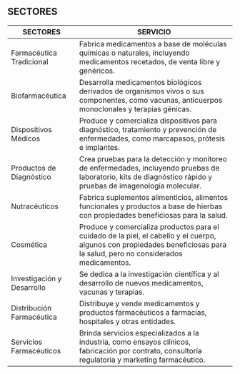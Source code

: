 ## SECTORES
| SECTORES | SERVICIO |
| ------ | ------ |
| Farmacéutica Tradicional | Fabrica medicamentos a base de moléculas químicas o naturales, incluyendo medicamentos recetados, de venta libre y genéricos. |
| Biofarmacéutica | Desarrolla medicamentos biológicos derivados de organismos vivos o sus componentes, como vacunas, anticuerpos monoclonales y terapias génicas. |
|  Dispositivos Médicos | Produce y comercializa dispositivos para diagnóstico, tratamiento y prevención de enfermedades, como marcapasos, prótesis e implantes. |
| Productos de Diagnóstico | Crea pruebas para la detección y monitoreo de enfermedades, incluyendo pruebas de laboratorio, kits de diagnóstico rápido y pruebas de imagenología molecular. |
| Nutracéuticos | Fabrica suplementos alimenticios, alimentos funcionales y productos a base de hierbas con propiedades beneficiosas para la salud. |
| Cosmética | Produce y comercializa productos para el cuidado de la piel, el cabello y el cuerpo, algunos con propiedades beneficiosas para la salud, pero no considerados medicamentos. |
| Investigación y Desarrollo  | Se dedica a la investigación científica y al desarrollo de nuevos medicamentos, vacunas y terapias. |
| Distribución Farmacéutica | Distribuye y vende medicamentos y productos farmacéuticos a farmacias, hospitales y otras entidades. |
| Servicios Farmacéuticos | Brinda servicios especializados a la industria, como ensayos clínicos, fabricación por contrato, consultoría regulatoria y marketing farmacéutico. |
